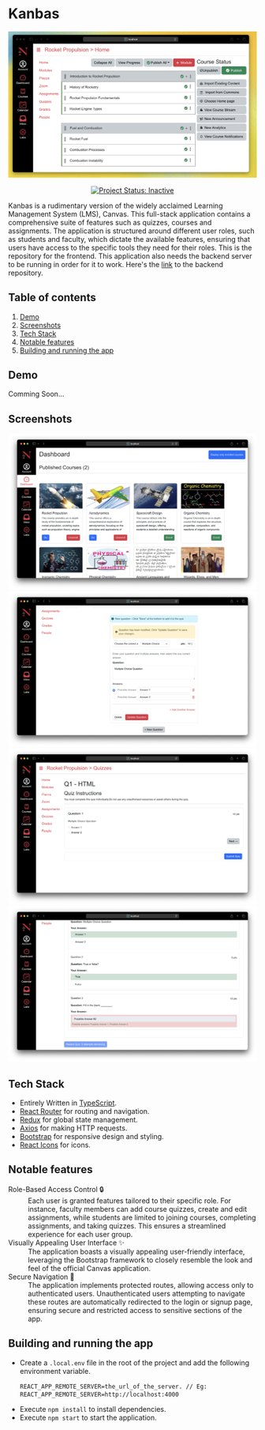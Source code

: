 # Kanbas
![Banner Image](screenshots/banner.png)
<p align = "center">
  <a href="https://www.repostatus.org/#inactive">
    <img src="https://www.repostatus.org/badges/latest/inactive.svg" alt="Project Status: Inactive" title="Project Status: Inactive – The project has reached a stable, usable state but is no longer being actively developed; support/maintenance will be provided as time allows.">
</a>
</p>


Kanbas is a rudimentary version of the widely acclaimed Learning Management System (LMS), Canvas. This full-stack application contains a comprehensive suite of features such as quizzes, courses and assignments. The application is structured around different user roles, such as students and faculty, which dictate the available features, ensuring that users have access to the specific tools they need for their roles. This is the repository for the frontend. This application also needs the backend server to be running in order for it to work. Here's the [link](https://github.com/technophilist/kanbas-node-server-app) to the backend repository.

## Table of contents
1. [Demo](#demo)
2. [Screenshots](#screenshots)
3. [Tech Stack](#tech-stack)
4. [Notable features](#notable-features)
5. [Building and running the app](#building-and-running-the-app)

## Demo
Comming Soon...

## Screenshots
![Dashboard Image](screenshots/dashboard.png)
![Create MCQ Question Image](screenshots/create_mcq_question.png)
![Quiz Screen Image](screenshots/quiz_screen.png)
![Quiz Results Wrong Image](screenshots/quiz_results_wrong.png)


## Tech Stack
- Entirely Written in [TypeScript](https://www.typescriptlang.org/).
- [React Router](https://reactrouter.com) for routing and navigation.
- [Redux](https://redux.js.org) for global state management.
- [Axios](https://axios-http.com/docs/intro) for making HTTP requests.
- [Bootstrap](https://getbootstrap.com) for responsive design and styling.
- [React Icons](https://react-icons.github.io/react-icons/) for icons.

## Notable features

<dl>
  <dt> Role-Based Access Control 🔒 </dt>
  <dd> Each user is granted features tailored to their specific role. For instance, faculty members can add course quizzes, create and edit assignments, while students are limited to joining courses, completing assignments, and taking quizzes. This ensures a streamlined experience for each user group.</dd>
  
  <dt> Visually Appealing User Interface ✨</dt>
  <dd> The application boasts a visually appealing user-friendly interface, leveraging the Bootstrap framework to closely resemble the look and feel of the official Canvas application.</dd>
  
  <dt> Secure Navigation 🚪 </dt>
  <dd> The application implements protected routes, allowing access only to authenticated users. Unauthenticated users attempting to navigate these routes are automatically redirected to the login or signup page, ensuring secure and restricted access to sensitive sections of the app.</dd>
</dl>

## Building and running the app
- Create a ```.local.env``` file in the root of the project and add the following environment variable.
  ```
  REACT_APP_REMOTE_SERVER=the_url_of_the_server. // Eg: REACT_APP_REMOTE_SERVER=http://localhost:4000
  ```
- Execute ```npm install``` to install dependencies.
- Execute ```npm start``` to start the application.
